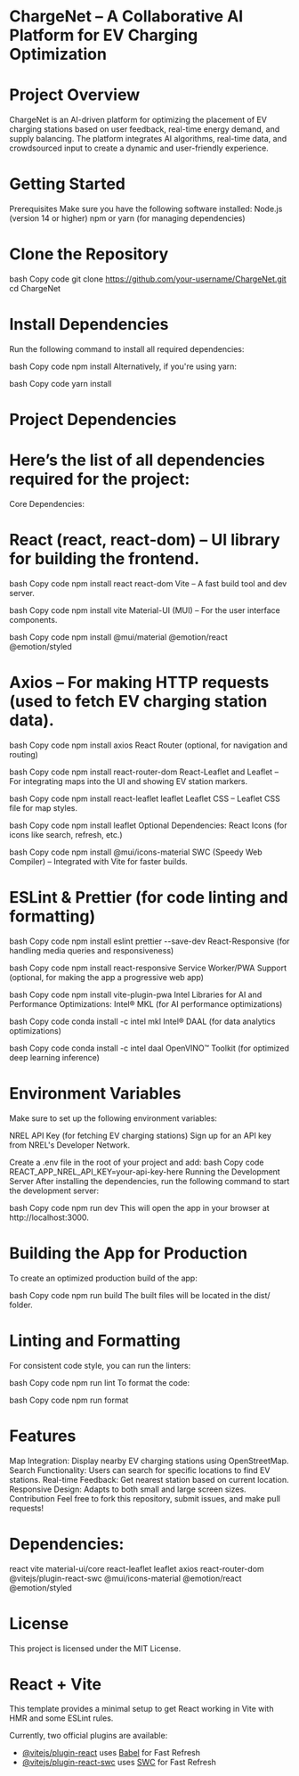 # ChargeNet – A Collaborative AI Platform for EV Charging Optimization

# Project Overview
ChargeNet is an AI-driven platform for optimizing the placement of EV charging stations based on user feedback, real-time energy demand, and supply balancing. The platform integrates AI algorithms, real-time data, and crowdsourced input to create a dynamic and user-friendly experience.

# Getting Started
Prerequisites
Make sure you have the following software installed:
Node.js (version 14 or higher)
npm or yarn (for managing dependencies)

# Clone the Repository
bash
Copy code
git clone https://github.com/your-username/ChargeNet.git
cd ChargeNet

# Install Dependencies
Run the following command to install all required dependencies:

bash
Copy code
npm install
Alternatively, if you're using yarn:

bash
Copy code
yarn install

# Project Dependencies

# Here’s the list of all dependencies required for the project:

Core Dependencies:
# React (react, react-dom) – UI library for building the frontend.

bash
Copy code
npm install react react-dom
Vite – A fast build tool and dev server.

bash
Copy code
npm install vite
Material-UI (MUI) – For the user interface components.

bash
Copy code
npm install @mui/material @emotion/react @emotion/styled
# Axios – For making HTTP requests (used to fetch EV charging station data).

bash
Copy code
npm install axios
React Router (optional, for navigation and routing)

bash
Copy code
npm install react-router-dom
React-Leaflet and Leaflet – For integrating maps into the UI and showing EV station markers.

bash
Copy code
npm install react-leaflet leaflet
Leaflet CSS – Leaflet CSS file for map styles.

bash
Copy code
npm install leaflet
Optional Dependencies:
React Icons (for icons like search, refresh, etc.)

bash
Copy code
npm install @mui/icons-material
SWC (Speedy Web Compiler) – Integrated with Vite for faster builds.

# ESLint & Prettier (for code linting and formatting)

bash
Copy code
npm install eslint prettier --save-dev
React-Responsive (for handling media queries and responsiveness)

bash
Copy code
npm install react-responsive
Service Worker/PWA Support (optional, for making the app a progressive web app)

bash
Copy code
npm install vite-plugin-pwa
Intel Libraries for AI and Performance Optimizations:
Intel® MKL (for AI performance optimizations)

bash
Copy code
conda install -c intel mkl
Intel® DAAL (for data analytics optimizations)

bash
Copy code
conda install -c intel daal
OpenVINO™ Toolkit (for optimized deep learning inference)

# Environment Variables
Make sure to set up the following environment variables:

NREL API Key (for fetching EV charging stations)
Sign up for an API key from NREL's Developer Network.

Create a .env file in the root of your project and add:
bash
Copy code
REACT_APP_NREL_API_KEY=your-api-key-here
Running the Development Server
After installing the dependencies, run the following command to start the development server:

bash
Copy code
npm run dev
This will open the app in your browser at http://localhost:3000.

# Building the App for Production
To create an optimized production build of the app:

bash
Copy code
npm run build
The built files will be located in the dist/ folder.

# Linting and Formatting
For consistent code style, you can run the linters:

bash
Copy code
npm run lint
To format the code:

bash
Copy code
npm run format

# Features
Map Integration: Display nearby EV charging stations using OpenStreetMap.
Search Functionality: Users can search for specific locations to find EV stations.
Real-time Feedback: Get nearest station based on current location.
Responsive Design: Adapts to both small and large screen sizes.
Contribution
Feel free to fork this repository, submit issues, and make pull requests!

# Dependencies:
react
vite
material-ui/core
react-leaflet
leaflet
axios
react-router-dom
@vitejs/plugin-react-swc
@mui/icons-material
@emotion/react
@emotion/styled

# License
This project is licensed under the MIT License.



# React + Vite

This template provides a minimal setup to get React working in Vite with HMR and some ESLint rules.

Currently, two official plugins are available:

- [@vitejs/plugin-react](https://github.com/vitejs/vite-plugin-react/blob/main/packages/plugin-react/README.md) uses [Babel](https://babeljs.io/) for Fast Refresh
- [@vitejs/plugin-react-swc](https://github.com/vitejs/vite-plugin-react-swc) uses [SWC](https://swc.rs/) for Fast Refresh

